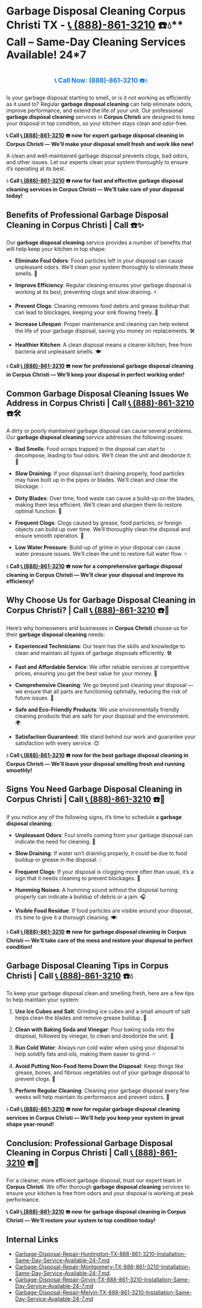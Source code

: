 # Garbage Disposal Cleaning Corpus Christi TX - [📞 (888)-861-3210](https://plumbing-texas-3210.netlify.app) ☎️💧** Call – Same-Day Cleaning Services Available! 24*7
# 

<p align="center" style="font-size: 1.2em; font-weight: bold; margin: 20px 0;">
  <a href="https://plumbing-texas-3210.netlify.app" target="_blank" style="color: #007BFF; text-decoration: none;">📞 Call Now: (888)-861-3210 ☎️💧</a>
</p>

Is your garbage disposal starting to smell, or is it not working as efficiently as it used to? Regular **garbage disposal cleaning** can help eliminate odors, improve performance, and extend the life of your unit. Our professional **garbage disposal cleaning** services in **Corpus Christi** are designed to keep your disposal in top condition, so your kitchen stays clean and odor-free.

**📞 Call [📞 (888)-861-3210](https://plumbing-texas-3210.netlify.app) ☎️ now for expert **garbage disposal cleaning** in Corpus Christi — We’ll make your disposal smell fresh and work like new!**

A clean and well-maintained garbage disposal prevents clogs, bad odors, and other issues. Let our experts clean your system thoroughly to ensure it’s operating at its best.

**💧 Call [📞 (888)-861-3210](https://plumbing-texas-3210.netlify.app) ☎️ now for fast and effective **garbage disposal cleaning** services in Corpus Christi — We’ll take care of your disposal today!**

## **Benefits of Professional Garbage Disposal Cleaning in Corpus Christi | Call  ☎️✨**

Our **garbage disposal cleaning** service provides a number of benefits that will help keep your kitchen in top shape:

- **Eliminate Foul Odors**: Food particles left in your disposal can cause unpleasant odors. We’ll clean your system thoroughly to eliminate these smells. 🧼

- **Improve Efficiency**: Regular cleaning ensures your garbage disposal is working at its best, preventing clogs and slow draining. ⚡

- **Prevent Clogs**: Cleaning removes food debris and grease buildup that can lead to blockages, keeping your sink flowing freely. 🚿

- **Increase Lifespan**: Proper maintenance and cleaning can help extend the life of your garbage disposal, saving you money on replacements. 🛠️

- **Healthier Kitchen**: A clean disposal means a cleaner kitchen, free from bacteria and unpleasant smells. 🍽️

**💧 Call [📞 (888)-861-3210](https://plumbing-texas-3210.netlify.app) ☎️ now for professional **garbage disposal cleaning** in Corpus Christi — We’ll keep your disposal in perfect working order!**

## **Common Garbage Disposal Cleaning Issues We Address in Corpus Christi | Call [📞 (888)-861-3210](https://plumbing-texas-3210.netlify.app) ☎️🛠️**

A dirty or poorly maintained garbage disposal can cause several problems. Our **garbage disposal cleaning** service addresses the following issues:

- **Bad Smells**: Food scraps trapped in the disposal can start to decompose, leading to foul odors. We’ll clean the unit and deodorize it. 🌱

- **Slow Draining**: If your disposal isn’t draining properly, food particles may have built up in the pipes or blades. We’ll clean and clear the blockage. 💧

- **Dirty Blades**: Over time, food waste can cause a build-up on the blades, making them less efficient. We’ll clean and sharpen them to restore optimal function. 🔪

- **Frequent Clogs**: Clogs caused by grease, food particles, or foreign objects can build up over time. We’ll thoroughly clean the disposal and ensure smooth operation. 🚰

- **Low Water Pressure**: Build-up of grime in your disposal can cause water pressure issues. We’ll clean the unit to restore full water flow. 💦

**💧 Call [📞 (888)-861-3210](https://plumbing-texas-3210.netlify.app) ☎️ now for a comprehensive **garbage disposal cleaning** in Corpus Christi — We’ll clear your disposal and improve its efficiency!**

## **Why Choose Us for Garbage Disposal Cleaning in Corpus Christi? | Call [📞 (888)-861-3210](https://plumbing-texas-3210.netlify.app) ☎️🌟**

Here’s why homeowners and businesses in **Corpus Christi** choose us for their **garbage disposal cleaning** needs:

- **Experienced Technicians**: Our team has the skills and knowledge to clean and maintain all types of garbage disposals efficiently. 🛠️

- **Fast and Affordable Service**: We offer reliable services at competitive prices, ensuring you get the best value for your money. 💸

- **Comprehensive Cleaning**: We go beyond just cleaning your disposal — we ensure that all parts are functioning optimally, reducing the risk of future issues. 🧼

- **Safe and Eco-Friendly Products**: We use environmentally friendly cleaning products that are safe for your disposal and the environment. 🌍

- **Satisfaction Guaranteed**: We stand behind our work and guarantee your satisfaction with every service. 😊

**💧 Call [📞 (888)-861-3210](https://plumbing-texas-3210.netlify.app) ☎️ now for the best **garbage disposal cleaning** in Corpus Christi — We’ll leave your disposal smelling fresh and running smoothly!**

## **Signs You Need Garbage Disposal Cleaning in Corpus Christi | Call [📞 (888)-861-3210](https://plumbing-texas-3210.netlify.app) ☎️🚨**

If you notice any of the following signs, it’s time to schedule a **garbage disposal cleaning**:

- **Unpleasant Odors**: Foul smells coming from your garbage disposal can indicate the need for cleaning. 🌱

- **Slow Draining**: If water isn’t draining properly, it could be due to food buildup or grease in the disposal. 💧

- **Frequent Clogs**: If your disposal is clogging more often than usual, it’s a sign that it needs cleaning to prevent blockages. 🚰

- **Humming Noises**: A humming sound without the disposal turning properly can indicate a buildup of debris or a jam. 🎧

- **Visible Food Residue**: If food particles are visible around your disposal, it’s time to give it a thorough cleaning. 🍽️

**💧 Call [📞 (888)-861-3210](https://plumbing-texas-3210.netlify.app) ☎️ now for **garbage disposal cleaning** in Corpus Christi — We’ll take care of the mess and restore your disposal to perfect condition!**

## **Garbage Disposal Cleaning Tips in Corpus Christi | Call [📞 (888)-861-3210](https://plumbing-texas-3210.netlify.app) ☎️💧**

To keep your garbage disposal clean and smelling fresh, here are a few tips to help maintain your system:

1. **Use Ice Cubes and Salt**: Grinding ice cubes and a small amount of salt helps clean the blades and remove grease buildup. 🧊

2. **Clean with Baking Soda and Vinegar**: Pour baking soda into the disposal, followed by vinegar, to clean and deodorize the unit. 🧼

3. **Run Cold Water**: Always run cold water when using your disposal to help solidify fats and oils, making them easier to grind. 💦

4. **Avoid Putting Non-Food Items Down the Disposal**: Keep things like grease, bones, and fibrous vegetables out of your garbage disposal to prevent clogs. 🚫

5. **Perform Regular Cleaning**: Cleaning your garbage disposal every few weeks will help maintain its performance and prevent odors. 🧽

**💧 Call [📞 (888)-861-3210](https://plumbing-texas-3210.netlify.app) ☎️ now for regular **garbage disposal cleaning** services in Corpus Christi — We’ll help you keep your system in great shape year-round!**

## **Conclusion: Professional Garbage Disposal Cleaning in Corpus Christi | Call [📞 (888)-861-3210](https://plumbing-texas-3210.netlify.app) ☎️🧼**

For a cleaner, more efficient garbage disposal, trust our expert team in **Corpus Christi**. We offer thorough **garbage disposal cleaning** services to ensure your kitchen is free from odors and your disposal is working at peak performance.

**📞 Call [📞 (888)-861-3210](https://plumbing-texas-3210.netlify.app) ☎️ now for **garbage disposal cleaning** in Corpus Christi — We’ll restore your system to top condition today!**


## Internal Links
- [Garbage-Disposal-Repair-Huntington-TX-888-861-3210-Installation-Same-Day-Service-Available-24-7.md](https://github.com/allyoucaneatsushiin/plumbing-texas/blob/main/Garbage-Disposal-Repair-Huntington-TX-888-861-3210-Installation-Same-Day-Service-Available-24-7.md)
- [Garbage-Disposal-Repair-Montgomery-TX-888-861-3210-Installation-Same-Day-Service-Available-24-7.md](https://github.com/allyoucaneatsushiin/plumbing-texas/blob/main/Garbage-Disposal-Repair-Montgomery-TX-888-861-3210-Installation-Same-Day-Service-Available-24-7.md)
- [Garbage-Disposal-Repair-Girvin-TX-888-861-3210-Installation-Same-Day-Service-Available-24-7.md](https://github.com/allyoucaneatsushiin/plumbing-texas/blob/main/Garbage-Disposal-Repair-Girvin-TX-888-861-3210-Installation-Same-Day-Service-Available-24-7.md)
- [Garbage-Disposal-Repair-Melvin-TX-888-861-3210-Installation-Same-Day-Service-Available-24-7.md](https://github.com/allyoucaneatsushiin/plumbing-texas/blob/main/Garbage-Disposal-Repair-Melvin-TX-888-861-3210-Installation-Same-Day-Service-Available-24-7.md)
